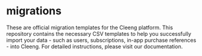 # migrations
These are official migration templates for the Cleeng platform. This repository contains the necessary CSV templates to help you successfully import your data - such as users, subscriptions, in-app purchase references - into Cleeng. For detailed instructions, please visit our documentation.
